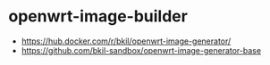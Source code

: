 # openwrt-image-builder

* https://hub.docker.com/r/bkil/openwrt-image-generator/
* https://github.com/bkil-sandbox/openwrt-image-generator-base
